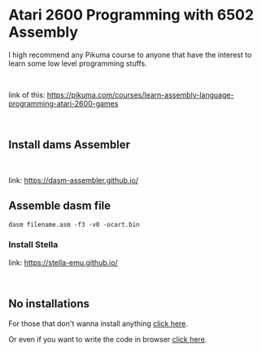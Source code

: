 # Atari 2600 Programming with 6502 Assembly

I high recommend any Pikuma course to anyone that have the interest to learn some low level programming stuffs.

<br>

link of this:
https://pikuma.com/courses/learn-assembly-language-programming-atari-2600-games

<br>

## Install dams Assembler

<br>

link: https://dasm-assembler.github.io/


## Assemble dasm file

```
dasm filename.asm -f3 -v0 -ocart.bin
```

### Install Stella

link: https://stella-emu.github.io/

<br>

## No installations

For those that don't wanna install anything [click here](https://javatari.org/).

Or even if you want to write the code in browser [click here](https://8bitworkshop.com/redir.html).
